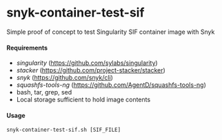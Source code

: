 # snyk-container-test-sif

Simple proof of concept to test Singularity SIF container image with Snyk

#### Requirements
- *singularity* (https://github.com/sylabs/singularity)
- *stacker* (https://github.com/project-stacker/stacker)
- *snyk* (https://github.com/snyk/cli)
- *squashfs-tools-ng* (https://github.com/AgentD/squashfs-tools-ng)
- bash, tar, grep, sed
- Local storage sufficient to hold image contents

#### Usage
    snyk-container-test-sif.sh [SIF_FILE]
